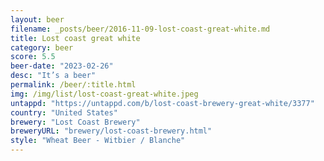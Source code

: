 ```yaml
---
layout: beer
filename: _posts/beer/2016-11-09-lost-coast-great-white.md
title: Lost coast great white
category: beer
score: 5.5
beer-date: "2023-02-26"
desc: "It’s a beer"
permalink: /beer/:title.html
img: /img/list/lost-coast-great-white.jpeg
untappd: "https://untappd.com/b/lost-coast-brewery-great-white/3377"
country: "United States"
brewery: "Lost Coast Brewery"
breweryURL: "brewery/lost-coast-brewery.html"
style: "Wheat Beer - Witbier / Blanche"
---
```

